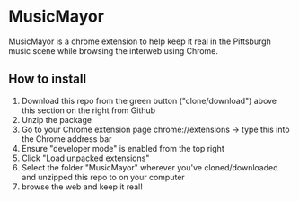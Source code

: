 # MusicMayor

MusicMayor is a chrome extension to help keep it real in the Pittsburgh music
scene while browsing the interweb using Chrome.

## How to install

1. Download this repo from the green button ("clone/download") above this section on the right from Github  
2. Unzip the package
2. Go to your Chrome extension page chrome://extensions -> type this into the Chrome address bar
3. Ensure "developer mode" is enabled from the top right 
4. Click "Load unpacked extensions"
5. Select the folder "MusicMayor" wherever you've cloned/downloaded and unzipped this repo to
   on your computer
6. browse the web and keep it real!
